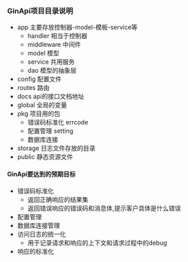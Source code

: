 ### GinApi项目目录说明

- app 主要存放控制器-model-模板-service等
    - handler 相当于控制器
    - middleware 中间件
    - model 模型
    - service 共用服务
    - dao 模型的抽象层
- config 配置文件
- routes 路由
- docs api的接口文档地址
- global 全局的变量
- pkg 项目用的包
    - 错误码标准化 errcode
    - 配置管理 setting
    - 数据库连接
- storage 日志文件存放的目录
- public 静态资源文件

#### GinApi要达到的预期目标

- 错误码标准化
    - 返回正确响应的结果集
    - 返回错误响应的错误码和消息体,提示客户具体是什么错误
- 配置管理
- 数据库连接管理
- 访问日志的统一化
    - 用于记录请求和响应的上下文和请求过程中的debug
- 响应的标准化
